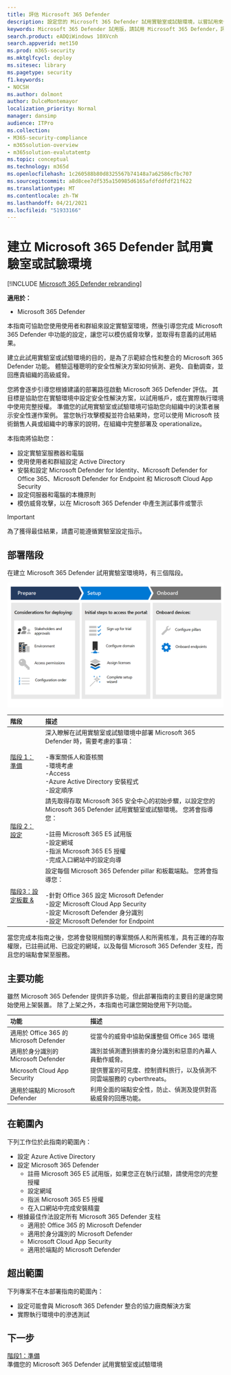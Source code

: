 ```yaml
---
title: 評估 Microsoft 365 Defender
description: 設定您的 Microsoft 365 Defender 試用實驗室或試驗環境，以嘗試用來保護組織中裝置、身分識別、資料和應用程式的安全性解決方案。
keywords: Microsoft 365 Defender 試用版，請試用 Microsoft 365 Defender，評估 Microsoft 365 Defender，Microsoft 365 Defender 評估實驗室，Microsoft 365 Defender 試驗，網路安全性，高級持續性威脅，企業安全性，裝置，裝置，身分識別，使用者，資料，應用程式，事件，自動化調查和修正，高級搜尋
search.product: eADQiWindows 10XVcnh
search.appverid: met150
ms.prod: m365-security
ms.mktglfcycl: deploy
ms.sitesec: library
ms.pagetype: security
f1.keywords:
- NOCSH
ms.author: dolmont
author: DulceMontemayor
localization_priority: Normal
manager: dansimp
audience: ITPro
ms.collection:
- M365-security-compliance
- m365solution-overview
- m365solution-evalutatemtp
ms.topic: conceptual
ms.technology: m365d
ms.openlocfilehash: 1c260588b80d8325567b74148a7a62586cfbc707
ms.sourcegitcommit: a8d8cee7df535a150985d6165afdfddfdf21f622
ms.translationtype: MT
ms.contentlocale: zh-TW
ms.lasthandoff: 04/21/2021
ms.locfileid: "51933166"
---
```

# <a name="create-a-microsoft-365-defender-trial-lab-or-pilot-environment"></a>建立 Microsoft 365 Defender 試用實驗室或試驗環境 

[!INCLUDE [Microsoft 365 Defender rebranding](../includes/microsoft-defender.md)]


**適用於：**
- Microsoft 365 Defender


本指南可協助您使用使用者和群組來設定實驗室環境，然後引導您完成 Microsoft 365 Defender 中功能的設定，讓您可以模仿威脅攻擊，並取得有意義的試用結果。 

建立此試用實驗室或試驗環境的目的，是為了示範綜合性和整合的 Microsoft 365 Defender 功能。 體驗這種聰明的安全性解決方案如何偵測、避免、自動調查，並回應貴組織的高級威脅。 


您將會逐步引導您根據建議的部署路徑啟動 Microsoft 365 Defender 評估。 其目標是協助您在實驗環境中設定安全性解決方案，以試用帳戶，或在實際執行環境中使用完整授權。 準備您的試用實驗室或試驗環境可協助您向組織中的決策者展示安全性運作案例。 當您執行攻擊模擬並符合結果時，您可以使用 Microsoft 技術銷售人員或組織中的專家的說明，在組織中完整部署及 operationalize。 

本指南將協助您：
- 設定實驗室服務器和電腦
- 使用使用者和群組設定 Active Directory
- 安裝和設定 Microsoft Defender for Identity、Microsoft Defender for Office 365、Microsoft Defender for Endpoint 和 Microsoft Cloud App Security
- 設定伺服器和電腦的本機原則
- 模仿威脅攻擊，以在 Microsoft 365 Defender 中產生測試事件或警示

>[!IMPORTANT]
>為了獲得最佳結果，請盡可能遵循實驗室設定指示。


## <a name="deployment-phases"></a>部署階段

在建立 Microsoft 365 Defender 試用實驗室環境時，有三個階段。

![部署階段：準備、安裝、板載](../../media/evaluation-guide-phases.png)

|階段 | 描述 | 
|:-------|:-----|
|[階段 1：準備](prepare-m365d-eval.md)| 深入瞭解在試用實驗室或試驗環境中部署 Microsoft 365 Defender 時，需要考慮的事項： <br><br>-專案關係人和簽核關 <br> -環境考慮 <br>-Access <br>-Azure Active Directory 安裝程式 <br> -設定順序
|[階段 2：設定](setup-m365deval.md)|  請先取得存取 Microsoft 365 安全中心的初始步驟，以設定您的 Microsoft 365 Defender 試用實驗室或試驗環境。 您將會指導您：<br><br>-註冊 Microsoft 365 E5 試用版 <br>  -設定網域<br>-指派 Microsoft 365 E5 授權<br>-完成入口網站中的設定向導|
|[階段3：設定板載 &](config-m365d-eval.md) | 設定每個 Microsoft 365 Defender pillar 和板載端點。 您將會指導您：<br><br>-針對 Office 365 設定 Microsoft Defender<br>-設定 Microsoft Cloud App Security<br>-設定 Microsoft Defender 身分識別<br>-設定 Microsoft Defender for Endpoint


當您完成本指南之後，您將會發現相關的專案關係人和所需核准，具有正確的存取權限，已註冊試用、已設定的網域，以及每個 Microsoft 365 Defender 支柱，而且您的端點會架至服務。

## <a name="key-capabilities"></a>主要功能

雖然 Microsoft 365 Defender 提供許多功能，但此部署指南的主要目的是讓您開始使用上架裝置。 除了上架之外，本指南也可讓您開始使用下列功能。


功能 | 描述 
:---|:---
適用於 Office 365 的 Microsoft Defender | 從當今的威脅中協助保護整個 Office 365 環境
適用於身分識別的 Microsoft Defender | 識別並偵測遭到損害的身分識別和惡意的內幕人員動作威脅。
Microsoft Cloud App Security | 提供豐富的可見度、控制資料旅行，以及偵測不同雲端服務的 cyberthreats。
適用於端點的 Microsoft Defender | 利用全面的端點安全性，防止、偵測及提供對高級威脅的回應功能。


## <a name="in-scope"></a>在範圍內

下列工作位於此指南的範圍內：
-   設定 Azure Active Directory
-   設定 Microsoft 365 Defender
    -   註冊 Microsoft 365 E5 試用版，如果您正在執行試驗，請使用您的完整授權
    -   設定網域
    -   指派 Microsoft 365 E5 授權
    -   在入口網站中完成安裝精靈
-   根據最佳作法設定所有 Microsoft 365 Defender 支柱
    -   適用於 Office 365 的 Microsoft Defender
    -   適用於身分識別的 Microsoft Defender
    -   Microsoft Cloud App Security
    -   適用於端點的 Microsoft Defender

## <a name="out-of-scope"></a>超出範圍

下列專案不在本部署指南的範圍內：

-   設定可能會與 Microsoft 365 Defender 整合的協力廠商解決方案
-   實際執行環境中的滲透測試

## <a name="next-step"></a>下一步
[階段1：準備](prepare-m365d-eval.md) 
<br> 準備您的 Microsoft 365 Defender 試用實驗室或試驗環境
